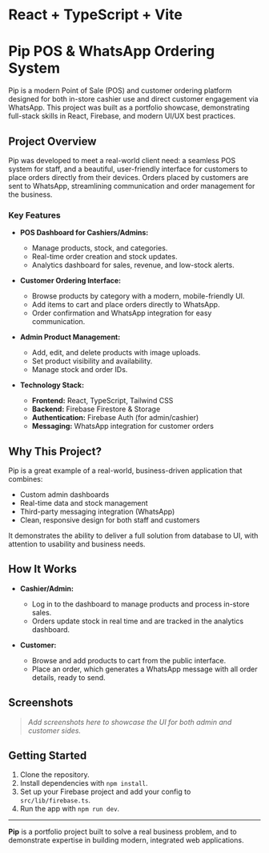 # React + TypeScript + Vite



# Pip POS & WhatsApp Ordering System

Pip is a modern Point of Sale (POS) and customer ordering platform designed for both in-store cashier use and direct customer engagement via WhatsApp. This project was built as a portfolio showcase, demonstrating full-stack skills in React, Firebase, and modern UI/UX best practices.

## Project Overview

Pip was developed to meet a real-world client need: a seamless POS system for staff, and a beautiful, user-friendly interface for customers to place orders directly from their devices. Orders placed by customers are sent to WhatsApp, streamlining communication and order management for the business.

### Key Features

- **POS Dashboard for Cashiers/Admins:**
  - Manage products, stock, and categories.
  - Real-time order creation and stock updates.
  - Analytics dashboard for sales, revenue, and low-stock alerts.

- **Customer Ordering Interface:**
  - Browse products by category with a modern, mobile-friendly UI.
  - Add items to cart and place orders directly to WhatsApp.
  - Order confirmation and WhatsApp integration for easy communication.

- **Admin Product Management:**
  - Add, edit, and delete products with image uploads.
  - Set product visibility and availability.
  - Manage stock and order IDs.

- **Technology Stack:**
  - **Frontend:** React, TypeScript, Tailwind CSS
  - **Backend:** Firebase Firestore & Storage
  - **Authentication:** Firebase Auth (for admin/cashier)
  - **Messaging:** WhatsApp integration for customer orders

## Why This Project?

Pip is a great example of a real-world, business-driven application that combines:

- Custom admin dashboards
- Real-time data and stock management
- Third-party messaging integration (WhatsApp)
- Clean, responsive design for both staff and customers

It demonstrates the ability to deliver a full solution from database to UI, with attention to usability and business needs.

## How It Works

- **Cashier/Admin:**
  - Log in to the dashboard to manage products and process in-store sales.
  - Orders update stock in real time and are tracked in the analytics dashboard.

- **Customer:**
  - Browse and add products to cart from the public interface.
  - Place an order, which generates a WhatsApp message with all order details, ready to send.

## Screenshots

> _Add screenshots here to showcase the UI for both admin and customer sides._

## Getting Started

1. Clone the repository.
2. Install dependencies with `npm install`.
3. Set up your Firebase project and add your config to `src/lib/firebase.ts`.
4. Run the app with `npm run dev`.

---

**Pip** is a portfolio project built to solve a real business problem, and to demonstrate expertise in building modern, integrated web applications.
